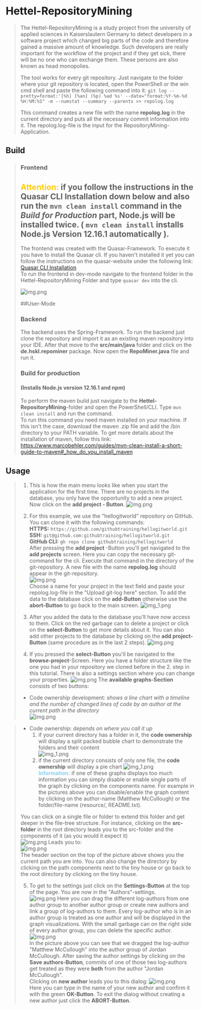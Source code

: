 # Hettel-RepositoryMining
> The Hettel-RepositoryMining is a study project from the university of applied sciences 
> in Kaiserslautern Germany to detect developers
> in a software project which changed big parts of the code and therefore gained a massive amount of knowledge.
> Such developers are really important for the workflow of the project and if they get sick, there will be no one who can 
> exchange them. These persons are also known as head monopolies.
> 
> The tool works for every git repository. Just navigate to the folder where your git repository is located, open the PowerShell
> or the win cmd shell and paste the following command into it: 
>``git log --pretty=format:'[%h] [%an] (%p) %ad %s' --date="format:%Y-%m-%d %H:%M:%S" -m --numstat --summary --parents >> repolog.log``
>
> This command creates a new file with the name __repolog.log__ in the current directory and puts all the necessary
> commit information into it. The repolog.log-file is the input for the RepositoryMining-Application.


## Build
>### Frontend
> <span style="color:#ffcc00">__Attention:__ </span>
> <span > if you follow the instructions in the Quasar CLI Installation 
> down below and also run the `mvn clean install` command in the *Build for Production* part,
> Node.js will be installed twice. ( `mvn clean install` installs Node.js Version 12.16.1 automatically ).
> </span>
> ----
> The frontend was created with the Quasar-Framework. To execute it you have to install the Quasar cli. If you
> haven't installed it yet you can follow the instructions on the quasar-website under the following link:
> [Quasar CLI Installation](https://quasar.dev/quasar-cli/installation)  
> To run the frontend in dev-mode navigate to the frontend folder in the Hettel-RepositoryMining Folder and type 
> ``quasar dev`` into the cli.  
> 
> ![img.png](ReadMe_Img/quassar_dev_cmd.png)
> 
> ##User-Mode
> ### Backend
> The backend uses the Spring-Framework. To run the backend just clone the repository and import it as an existing maven repository into your IDE.
> After that move to the __src/main/java__ folder and click on the __de.hskl.repominer__ package. Now open the __RepoMiner.java__
> file and run it. 
> 
> ### Build for production 
> #### (Installs Node.js version 12.16.1 and npm)  
> To perform the maven build  just navigate to the __Hettel-RepositoryMining__-folder and open
> the PowerShell/CLI. Type ``mvn clean install`` and run the command.  
> To run this command you need maven installed
> on your machine. If this isn't the case, download the maven .zip file and add the /bin directory to your 
> PATH variable. To get more details about the installation of maven, follow this link:
> https://www.marcobehler.com/guides/mvn-clean-install-a-short-guide-to-maven#_how_do_you_install_maven
> 
> 



## Usage
>1. This is how the main menu looks like when you start the application for the first time.
>There are no projects in the database, you only have the opportunity to add a new project. 
>Now click on the __add project - Button__.
>![img.png](ReadMe_Img/mainScreen.png)
> 
> 
> 2. For this example, we use the "hellogitworld" repository on GitHub. You can clone it with the following commands:  
> __HTTPS:__ ``https://github.com/githubtraining/hellogitworld.git ``  
> __SSH:__ ``git@github.com:githubtraining/hellogitworld.git``  
> __GitHub CLI:__ ``gh repo clone githubtraining/hellogitworld``  
> After pressing the __add project__ -Button you'll get navigated to the __add projects__ screen. Here you can copy the necessary git-command for the cli. 
> Execute that command in the directory of the git-repository. A new file with the name __repolog.log__ should appear in the git-repository.   
> ![img.png](ReadMe_Img/repolog_created.png)   
> Choose a name for your project in the text field and paste your repolog.log-file in the "Upload git-log here" section. 
> To add the data to the database click on the __add-Button__ otherwise use the __abort-Button__ to go back 
> to the main screen.
> ![img_1.png](ReadMe_Img/addProjectScreen.png)
> 
> 
> 3. After you added the data to the database you'll have now access to them. Click on the red garbage can to delete a 
> project or click on the __select-Button__ to get more details about it. You can also add other projects to the database
> by clicking on the __add project-Button__ (same procedure as in the last 2 steps).
> ![img.png](ReadMe_Img/ProjectsScreen_with_projects_in_db.png)
> 
> 
> 4. If you pressed the __select-Button__ you'll be navigated to the __browse-project__-Screen. Here you have a folder 
> structure like the one you had in your repository we cloned before in the 2. step in this tutorial. There is also a 
> settings section where you can change your properties. 
> ![img.png](ReadMe_Img/browse_project.png)
>  The __available graphs-Section__ consists of two buttons:
>   - Code ownership development: _shows a line chart with a timeline and the number of changed lines of code
>     by an author at the current path in the directory_  
>     ![img.png](ReadMe_Img/linechart.png)

>   - Code ownership: _depends on where you call it up_
>       1. if your current directory has a folder in it, the __code ownership__ will display a split packed bubble chart
>          to demonstrate the folders and their content  
           ![img_1.png](ReadMe_Img/bubblechart.png)
>       2. if the current directory consists of only one file, the __code ownership__ will display a pie chart
>          ![img_1.png](ReadMe_Img/piechart_readme.png)  
> <span style="color:#89cff0">__Information:__</span> if one of these graphs displays too much information you can simply 
> disable or enable single parts of the graph by clicking on the components name. For example in the pictures above
> you can disable/enable the graph content by clicking on the author-name (Matthew McCullough) or the folder/file-name
> (resource/, README.txt).  
> 
> You can click on a single file or folder
> to extend this folder and get deeper in the file-tree structure. For instance, clicking on the __src-folder__ in the 
> root directory leads you to the src-folder and the components of it (as you would it expect it)  
> ![img.png](ReadMe_Img/clicked_src_folder.png) 
> Leads you to:  
> ![img.png](ReadMe_Img/src_folder_content.png)  
> The header section on the top of the picture above shows you the current path you are into. You can also change the 
> directory by clicking on the path components next to the tiny house or go back to the root directory by clicking on 
> the tiny house.
> 
> 5. To get to the settings just click on the __Settings-Button__ at the top of the page. You are now
> in the "Authors"-settings.  
> ![img.png](ReadMe_Img/author_settings.png)
> Here you can drag the different log-authors from one author group to another author group or create new authors and link a group of log-authors
> to them. Every log-author who is in an author group is treated as one author and will be displayed in the graph visualizations.
> With the small garbage can on the right side of every author group, you can delete the
> specific author.  
> ![img.png](ReadMe_Img/two_logAuthors_in_one_author_group.png)  
> In the picture above you can see that we dragged the log-author "Matthew McCullough" into the author group of
> Jordan McCullough. After saving the author settings by clicking on the __Save authors-Button__, commits of one 
> of those two log-authors  get treated as they 
> were __both__  from the author "Jordan McCullough".  
> Clicking on __new author__ leads you to this dialog:
> ![img.png](ReadMe_Img/new_author_dialog.png)  
> Here you can type in the name of your new author and confirm it with the green __OK-Button__. To exit the dialog without 
> creating a new author just click the __ABORT-Button__.
